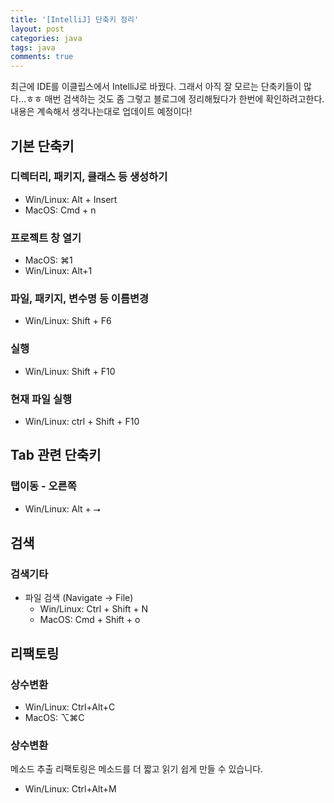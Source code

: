 ```yaml
---
title: '[IntelliJ] 단축키 정리'
layout: post
categories: java
tags: java
comments: true
---
```


최근에 IDE를 이클립스에서 IntelliJ로 바꿨다. 그래서 아직 잘 모르는 단축키들이 많다...ㅎㅎ 매번 검색하는 것도 좀 그렇고 블로그에 정리해뒀다가 한번에 확인하려고한다. 내용은 계속해서 생각나는대로 업데이트 예정이다!

## 기본 단축키
### 디렉터리, 패키지, 클래스 등 생성하기
- Win/Linux: Alt + Insert
- MacOS: Cmd + n

### 프로젝트 창 열기
- MacOS: ⌘1
- Win/Linux: Alt+1

### 파일, 패키지, 변수명 등 이름변경
- Win/Linux: Shift + F6 

### 실행
- Win/Linux: Shift + F10

### 현재 파일 실행
- Win/Linux: ctrl + Shift + F10

## Tab 관련 단축키
### 탭이동 - 오른쪽
- Win/Linux: Alt + ⭢

## 검색
### 검색기타
- 파일 검색 (Navigate -> File)
  - Win/Linux: Ctrl + Shift + N
  - MacOS: Cmd + Shift + o

## 리팩토링
### 상수변환
- Win/Linux: Ctrl+Alt+C
- MacOS: ⌥⌘C

### 상수변환
메소드 추출 리팩토링은 메소드를 더 짧고 읽기 쉽게 만들 수 있습니다.
- Win/Linux: Ctrl+Alt+M

